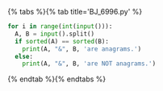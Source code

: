 {% tabs %}{% tab title='BJ_6996.py' %}

```py
for i in range(int(input())):
  A, B = input().split()
  if sorted(A) == sorted(B):
    print(A, "&", B, 'are anagrams.')
  else:
    print(A, "&", B, 'are NOT anagrams.')
```

{% endtab %}{% endtabs %}

